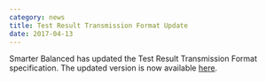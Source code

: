 ```yaml
---
category: news
title: Test Result Transmission Format Update
date: 2017-04-13
---
```

Smarter Balanced has updated the Test Result Transmission Format specification.  The updated version is now available [here](http://www.smarterapp.org/documents/TestResultsTransmissionFormat.pdf).